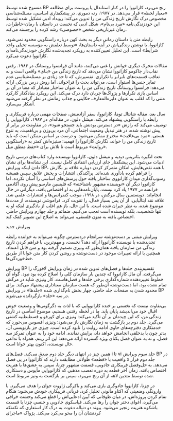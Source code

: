 منسوخ شده توسط BP رنج می‌برد، کازانووا را در کنار استاندال یا پروست برای مطالعه «معیار لحظه» قرار می‌دهد. در ۱۹۷۷، رنه دموری، در پیشگفتاری اساسی، مسئله‌شناسی مخصوص درک نگارش تاریخ زندگی من را تدوین می‌کند: رویداد ادبی تشکیل شده توسط این خودزندگی‌نامه «مرد بی‌نام»، شکل ادبی که نخست در داستان با رمان-خاطرات، رمان غیرتاریخی شخص «خصوصی» رشد کرده را برجسته می‌کند.

رابطه متن با داستان رمانی دیگر به بحث کهن درباره راستگویی محدود نمی‌شود. کازانووا، با نوشتن زندگی‌اش در آینه داستان‌ها، «توسط تعلقش به مؤسسه تخیلی واجد شرایط» است. این تحلیل تعیین‌کننده به رویکرد تجدیدشده نگارش خودزندگی‌نامه‌ای کازانووا دعوت می‌کرد.

مقالات محرک دیگری خوانش را غنی می‌کنند، مانند آن فرانسوا روستانگ در ۱۹۸۴. رقص نقاب‌دار جاکومو کازانووا نشان می‌دهد که تاریخ زندگی من «بنای» واقعی است و نه تعاقب قسمت‌های نابرابر یا تکراری. تفسیرش، که تا حد زیادی بر مسئله‌شناسی عدم تمایز جنس‌ها استوار است، می‌تواند بحث را فراخواند، اما روش درس بزرگی ارائه می‌دهد: فرانسوا روستانگ تاریخ زندگی من را به عنوان ساختار معنادار که معنا در آن بر اساس بازی تکرارها و پژواک‌ها جریان دارد درک می‌کند. این رویکرد بنیادگذار کارکرد متنی را که اغلب به عنوان دایره‌المعارف حکایتی و جذاب زمانش در نظر گرفته می‌شود آشکار می‌سازد.

سال بعد، مقاله شانتال توما، کازانووا، سفر آزادمنش، صفحات مهمی درباره فریبکاری و رابطه با راستگویی پیشنهاد می‌کند. میشل دلون، در مقاله‌ای در ۱۹۸۷، کازانووایی را توصیف می‌کند که رازش «در دسترس بودنش باید جستجو شود»، در مقاومت در برابر از پیش نوشته شده، در هنر تبدیل وضعیت اجتماعی، آن مرد بی‌وزن و بی‌اهمیت، به تنوع هستی. «مرد بی‌عاقبت» مخترع ممکن می‌شود. و درست بر اساس ممکن است که باید تاریخ زندگی من را خواند، نگارش کازانووا را فهمید: ستیزه‌اش کمتر به «راستگویی روایت» مربوط است تا تلاش برای «حفظ منطق میل».

تحت انگیزه بئاتریس دیدیه و میشل دلون، کازانووا نویسنده وارد کتاب‌های درسی تاریخ ادبیات می‌شود. این پیشگفتار جای ارزیابی انتقادی کامل نیست. این نشانه‌ها برای نشان دادن اینکه ویرایش BP، با همه نقص‌هایش، امکان متمرکز کردن دوباره علاقه بر نگارش را فراهم کرده یادآوری شده‌اند. پراکندگی انتشارات و پخش علایق سپس همیشه رسوب‌گذاری میدان کازانووی ساختار یافته حول پرسش‌های اساسی را آسان نکرده، اما کازانووا دیگر آن «نویسنده مشهور ناشناخته» که فلیسین مارسو پیش روی آکادمی فرانسه در ۱۹۷۷ یاد کرد نیست. پایان‌نامه‌هایی به او اختصاص یافته، دیگرانی در حال انجام‌اند. دویستمین سال مرگش، در ۱۹۹۸، موجب کنفرانس‌ها و انتشارات علمی شد. علاقه نقد ایتالیایی، از آن پس بسیار فعال، را تقویت کرد. فراموشی نویسنده، از مدت‌ها موضوع شده، به نظر جبران شده است. با این حال، باز هم اغلب از یادگیری اینکه او نه تنها شخصیت، بلکه نویسنده است تعجب می‌کنیم. ضمائم و جلد چهارم ویرایش حاضر، اختصاص یافته به متون فلسفی، می‌تواند به اصلاح این تصویر کمک کند.

ویرایش جدید

ویرایش مبتنی بر دست‌نوشته سرانجام دردسترس چگونه می‌تواند به خواننده رابطه تجدیدشده با نویسنده کازانووا ارائه دهد؟ نخست، و مهم‌ترین، با فراهم کردن تاریخ زندگی من سازمان یافته همان‌طور که ونیزی تصمیم گرفته بود و متن قابل اعتماد. همچنین با ارائه تغییرات موجود در دست‌نوشته و روشن کردن کار متن خوانا از طریق خط‌خوردگی‌ها.

ویرایش BP تقسیم‌بندی جلدها و فصل‌های تدوین شده در زمان ویرایش لافورگ را می‌گرفت. آن مال کازانووا که چندین بار سازمان کلی را اصلاح کرده بود نبود. گواه آن خطوط تغییردهنده شماره‌گذاری برخی جلدها و فصل‌هاست. کار ونیزی شاید در مرگش تمام نشده بود، اما دست‌نوشته آن‌طور که هست سازمان معناداری پیشنهاد می‌کند. برای محدود شدن به صفحات جلد حاضر، چهار بخش نام‌گذاری شده «جلدها» در ویرایش BP در سه «جلد» بازگردانده می‌شوند.

بی‌تفاوت نیست که نخستی بر خنده کازانووایی که با لذت به دگرگونی‌ها و وضعیت خوش اقبال خود می‌اندیشد پایان یابد. ما در لحظه رفتنی هستیم، موضوع اساسی در تاریخ زندگی من، که این چیدمان بر آن تأکید می‌کند: ونیزی برای کورفو و قسطنطنیه کشتی می‌گیرد. جلد دوم بر بازگشت به زمان نگارش باز می‌شود: ونیزی افسوس می‌خورد که خدمتکاری دفترچه‌های حاوی ادامه روایت را نابود کرده است. چیزی جز بازنویسی آن، بدتر چون با بدخلقی انجامش خواهد داد، برایش نمانده. ادامه خود را به عنوان تمرکز سه فصل، و نه به عنوان فصل یکتای ویژه گسترده ارائه می‌دهد: این اثر ریتم، همراه با تداعی حال نویسنده، اکنون بهتر خوانا است.

همین چیز در انتهای دیگر جلد دوم صدق می‌کند. فصل‌های i تا vi جلد سوم ویرایش BP در واقعیت با «قطعه» طولانی مطابقت دارند که کازانووا در پی فصل x جلد دوم قرار می‌دهد. به حل‌وفصل فریبکاری جادویی، قسمت مشهور چزنا، سپس به عشق‌ها با هنریت اختصاص یافته. زمان آخر قطعه به دوره تعصب مذهبی که کازانووایی مأیوس و دستکاری شده توسط متدین لاهه از آن رنج می‌برد، سپس بر بازگشت به ونیز مربوط است.

در چزنا، کازانووا جادوگری بازی می‌کند و باکرگی ژاووت جوان را هدف می‌گیرد. با وارونگی وضعیتی که اکتاو مانونی تحلیل کرد، قربانی فریبکاری خودش می‌شود: هنگام تمام کردن پروژه‌اش، در میان طوفانی که آیین ادعایی‌اش را قطع می‌کند وحشت خرافی می‌گیرد، اغوای دختر جوان را رها می‌کند. فیاسکوی جادویی و جنسی چزنا با قسمت باشکوه هنریت زنجیر می‌شود. پیوند دو دنباله دعوت به درک کار استعاری که تکه‌تکه کردنشان آن را محو می‌کرد می‌کند. پژواک «ماجرای